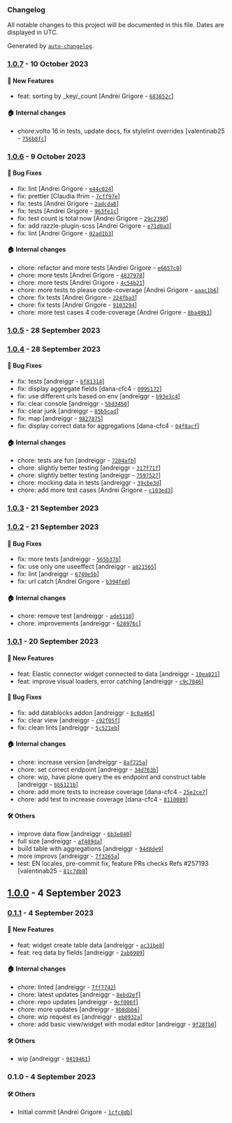 ### Changelog

All notable changes to this project will be documented in this file. Dates are displayed in UTC.

Generated by [`auto-changelog`](https://github.com/CookPete/auto-changelog).

### [1.0.7](https://github.com/eea/volto-elastic-csv-widget/compare/1.0.6...1.0.7) - 10 October 2023

#### :rocket: New Features

- feat: sorting by _key/_count [Andrei Grigore - [`683652c`](https://github.com/eea/volto-elastic-csv-widget/commit/683652caf34378f70b75f1565bec564ec47be41c)]

#### :house: Internal changes

- chore:volto 16 in tests, update docs, fix stylelint overrides [valentinab25 - [`756b8fc`](https://github.com/eea/volto-elastic-csv-widget/commit/756b8fc388fcf7fd1370163d02467e94830f17dc)]

### [1.0.6](https://github.com/eea/volto-elastic-csv-widget/compare/1.0.5...1.0.6) - 9 October 2023

#### :bug: Bug Fixes

- fix: lint [Andrei Grigore - [`e44c024`](https://github.com/eea/volto-elastic-csv-widget/commit/e44c024f16b50bbe44ba20baa172b62fcfbd13e4)]
- fix: prettier [Claudia Ifrim - [`7cff97e`](https://github.com/eea/volto-elastic-csv-widget/commit/7cff97e84fee96ec084ff33fc5c3dcd350f689fe)]
- fix: tests [Andrei Grigore - [`2adcda8`](https://github.com/eea/volto-elastic-csv-widget/commit/2adcda8542b22b4827f7a70c5eb201069dbb1a0c)]
- fix: tests [Andrei Grigore - [`963fe1c`](https://github.com/eea/volto-elastic-csv-widget/commit/963fe1c54abce1b9ec6d2f408431842decd7a8fe)]
- fix: test count is total now [Andrei Grigore - [`29c2398`](https://github.com/eea/volto-elastic-csv-widget/commit/29c239884ba6ef936e07dc108da81ec9342f2a67)]
- fix: add razzle-plugin-scss [Andrei Grigore - [`e71d8a3`](https://github.com/eea/volto-elastic-csv-widget/commit/e71d8a3679818f360e9e5d2255d0afa98f72940d)]
- fix: lint [Andrei Grigore - [`02ad1b3`](https://github.com/eea/volto-elastic-csv-widget/commit/02ad1b330b54a888b130f18e544faf28fcc8473a)]

#### :house: Internal changes

- chore: refactor and more tests [Andrei Grigore - [`e6657c0`](https://github.com/eea/volto-elastic-csv-widget/commit/e6657c0236548b845d130d080b3c30402cbef7e1)]
- chore: more tests [Andrei Grigore - [`4837978`](https://github.com/eea/volto-elastic-csv-widget/commit/48379781dac664c792a01d7b2d32514d75242ba8)]
- chore: more tests [Andrei Grigore - [`4c54b21`](https://github.com/eea/volto-elastic-csv-widget/commit/4c54b212ef6539dad3ac6cce05c9b7cfabe8f34d)]
- chore: more tests to please code-coverage [Andrei Grigore - [`aaac1b6`](https://github.com/eea/volto-elastic-csv-widget/commit/aaac1b6460da7d711236adb7dfb2f3fc1d808fb4)]
- chore: fix tests [Andrei Grigore - [`224fba3`](https://github.com/eea/volto-elastic-csv-widget/commit/224fba3534d35487953ace6a775f9908e883dbd6)]
- chore: fix tests [Andrei Grigore - [`9103294`](https://github.com/eea/volto-elastic-csv-widget/commit/910329468619c9d24bcffb291dade6ee69adca54)]
- chore: more test cases 4 code-coverage [Andrei Grigore - [`8ba49b3`](https://github.com/eea/volto-elastic-csv-widget/commit/8ba49b38b74a012bb2a54c08a4994d5b90517dc4)]

### [1.0.5](https://github.com/eea/volto-elastic-csv-widget/compare/1.0.4...1.0.5) - 28 September 2023

### [1.0.4](https://github.com/eea/volto-elastic-csv-widget/compare/1.0.3...1.0.4) - 28 September 2023

#### :bug: Bug Fixes

- fix: tests [andreiggr - [`bf81314`](https://github.com/eea/volto-elastic-csv-widget/commit/bf813143a4041a337873bf47331624580cab49ea)]
- fix: display aggregate fields [dana-cfc4 - [`0995172`](https://github.com/eea/volto-elastic-csv-widget/commit/09951728132c67da88ee94f36775ec6a7be984fd)]
- fix: use different urls based on env [andreiggr - [`b93e3c4`](https://github.com/eea/volto-elastic-csv-widget/commit/b93e3c4025ed0a0465c3d1a5162294c7e3980232)]
- fix: clear console [andreiggr - [`5bd3450`](https://github.com/eea/volto-elastic-csv-widget/commit/5bd34502eed73a3b9fe4bf2e881da01d7cfccee6)]
- fix: clear junk [andreiggr - [`85b5cad`](https://github.com/eea/volto-elastic-csv-widget/commit/85b5cadfbb6d34098c21f2be7d79d366adb767bc)]
- fix: map [andreiggr - [`9827875`](https://github.com/eea/volto-elastic-csv-widget/commit/9827875541f193c9b77b8ff1ff7a7b854c213f16)]
- fix: display correct data for aggregations [dana-cfc4 - [`04f8acf`](https://github.com/eea/volto-elastic-csv-widget/commit/04f8acf4006809fa7569cdfc2dc40120d4c6da71)]

#### :house: Internal changes

- chore: tests are fun [andreiggr - [`7204afb`](https://github.com/eea/volto-elastic-csv-widget/commit/7204afb793783e7e624383247916485a1bd4a0bf)]
- chore: slightly better testing [andreiggr - [`317f71f`](https://github.com/eea/volto-elastic-csv-widget/commit/317f71f84366cea0d283ae8a295f01f0cafe9648)]
- chore: slightly better testing [andreiggr - [`7597527`](https://github.com/eea/volto-elastic-csv-widget/commit/7597527d129ccf76ebc40e3eab298e96dc433c5f)]
- chore: mocking data in tests [andreiggr - [`39cbe3d`](https://github.com/eea/volto-elastic-csv-widget/commit/39cbe3ddcf3f1fd051547e1b6e4d100e814676d0)]
- chore: add more test cases [Andrei Grigore - [`c103ed3`](https://github.com/eea/volto-elastic-csv-widget/commit/c103ed3ee02497e1f55504a17e373e90fa8d166d)]

### [1.0.3](https://github.com/eea/volto-elastic-csv-widget/compare/1.0.2...1.0.3) - 21 September 2023

### [1.0.2](https://github.com/eea/volto-elastic-csv-widget/compare/1.0.1...1.0.2) - 21 September 2023

#### :bug: Bug Fixes

- fix: more tests [andreiggr - [`565b37b`](https://github.com/eea/volto-elastic-csv-widget/commit/565b37b64bca3fa047bce0cec18e9afe6dd8ebbe)]
- fix: use only one useeffect [andreiggr - [`a821565`](https://github.com/eea/volto-elastic-csv-widget/commit/a8215659ff5aa477f335fa526c08a2c96fd9dc24)]
- fix: lint [andreiggr - [`6749e5b`](https://github.com/eea/volto-elastic-csv-widget/commit/6749e5b681331b63a7fa785fa2ada2adb5decebf)]
- fix: url catch [Andrei Grigore - [`b394fe0`](https://github.com/eea/volto-elastic-csv-widget/commit/b394fe00aa74558db5b2bc11be65f304d5ae75be)]

#### :house: Internal changes

- chore: remove test [andreiggr - [`ade5110`](https://github.com/eea/volto-elastic-csv-widget/commit/ade511040049a1a368ebb1acc114df32db0d89b9)]
- chore: improvements [andreiggr - [`628976c`](https://github.com/eea/volto-elastic-csv-widget/commit/628976c6fb78465b67a8e2b7fa1de17fd04cda2f)]

### [1.0.1](https://github.com/eea/volto-elastic-csv-widget/compare/1.0.0...1.0.1) - 20 September 2023

#### :rocket: New Features

- feat: Elastic connector widget connected to data [andreiggr - [`10ea821`](https://github.com/eea/volto-elastic-csv-widget/commit/10ea82178e4292afa4bd2e314c6267f4938f3c43)]
- feat: improve visual loaders, error catching [andreiggr - [`c9c7846`](https://github.com/eea/volto-elastic-csv-widget/commit/c9c784627f017a2eb9d214d6c0e8816d35029d15)]

#### :bug: Bug Fixes

- fix: add datablocks addon [andreiggr - [`8c0a464`](https://github.com/eea/volto-elastic-csv-widget/commit/8c0a4641e4a08be0e2cd6a0d165d22c5f8f3a774)]
- fix: clear view [andreiggr - [`c92f05f`](https://github.com/eea/volto-elastic-csv-widget/commit/c92f05f3bcf1378c6de151786b1ce6d27f50aaac)]
- fix: clean lints [andreiggr - [`5c521eb`](https://github.com/eea/volto-elastic-csv-widget/commit/5c521eb32d2275635b42e2f72231c6cff71aa768)]

#### :house: Internal changes

- chore: increase version [andreiggr - [`8af725a`](https://github.com/eea/volto-elastic-csv-widget/commit/8af725ab0e00ce7c90a9cb6bfcc43593074d2d94)]
- chore: set correct endpoint [andreiggr - [`34d763b`](https://github.com/eea/volto-elastic-csv-widget/commit/34d763b6fea590df2669ed4a197e50a87b9ffbc0)]
- chore: wip, have plone query the es endpoint and construct table [andreiggr - [`bb5121b`](https://github.com/eea/volto-elastic-csv-widget/commit/bb5121bfad709f9a64c67d001cf69eb36bcc43f1)]
- chore: add more tests to increase coverage [dana-cfc4 - [`25e2ce7`](https://github.com/eea/volto-elastic-csv-widget/commit/25e2ce747c01758d542547057126425d4c7af77e)]
- chore: add test to increase coverage [dana-cfc4 - [`8110089`](https://github.com/eea/volto-elastic-csv-widget/commit/8110089a750d41077a6af40f3baf06150645f118)]

#### :hammer_and_wrench: Others

- improve data flow [andreiggr - [`6b3e840`](https://github.com/eea/volto-elastic-csv-widget/commit/6b3e84083445fecfefaee87ed84169d0672e6365)]
- full size [andreiggr - [`af489da`](https://github.com/eea/volto-elastic-csv-widget/commit/af489da91a7028d19aba9634bc5c581728dd5e64)]
- build table with aggregations [andreiggr - [`94d8de9`](https://github.com/eea/volto-elastic-csv-widget/commit/94d8de9dad17a8414aa8403cb74eb7a2ea007fdf)]
- more improvs [andreiggr - [`7f3265a`](https://github.com/eea/volto-elastic-csv-widget/commit/7f3265a49013bd7c6e15ca2899ad622ebf66df22)]
- test: EN locales, pre-commit fix, feature PRs checks Refs #257193 [valentinab25 - [`81c7db8`](https://github.com/eea/volto-elastic-csv-widget/commit/81c7db88d8ce34cccf4db7aac135f4ce0f8f830f)]
## [1.0.0](https://github.com/eea/volto-elastic-csv-widget/compare/0.1.1...1.0.0) - 4 September 2023

### [0.1.1](https://github.com/eea/volto-elastic-csv-widget/compare/0.1.0...0.1.1) - 4 September 2023

#### :rocket: New Features

- feat: widget create table data [andreiggr - [`ac31be8`](https://github.com/eea/volto-elastic-csv-widget/commit/ac31be85db8222e146f6603b0d94bc4bb72cfd76)]
- feat: req data by fields [andreiggr - [`2ab6989`](https://github.com/eea/volto-elastic-csv-widget/commit/2ab69890480aa9fafc78ebccc71221146b7c9f9f)]

#### :house: Internal changes

- chore: linted [andreiggr - [`7ff7742`](https://github.com/eea/volto-elastic-csv-widget/commit/7ff7742fe762ad5e70d0de4a90289e03d4c45652)]
- chore: latest updates [andreiggr - [`8ebd2ef`](https://github.com/eea/volto-elastic-csv-widget/commit/8ebd2efba688a3fa37c96d0c6cca98c12341888a)]
- chore: repo updates [andreiggr - [`9cf006f`](https://github.com/eea/volto-elastic-csv-widget/commit/9cf006fe011c781cca9226bee2862724aab71fc7)]
- chore: more updates [andreiggr - [`9b8dbb6`](https://github.com/eea/volto-elastic-csv-widget/commit/9b8dbb63e72729f6b6fcacd132a0940b8d0bb878)]
- chore: wip request es [andreiggr - [`eb0932a`](https://github.com/eea/volto-elastic-csv-widget/commit/eb0932a7413cb10c9f46b0619fe08800b7adddbd)]
- chore: add basic view/widget with modal editor [andreiggr - [`9f28fb0`](https://github.com/eea/volto-elastic-csv-widget/commit/9f28fb0a6116eae73376fb2d0fa6975563bcf679)]

#### :hammer_and_wrench: Others

- wip [andreiggr - [`9419461`](https://github.com/eea/volto-elastic-csv-widget/commit/941946120529e70bbb29a48047c456883f863f33)]
### 0.1.0 - 4 September 2023

#### :hammer_and_wrench: Others

- Initial commit [Andrei Grigore - [`1cfc8db`](https://github.com/eea/volto-elastic-csv-widget/commit/1cfc8db78d53986e9c062418424da38a2b28e403)]
